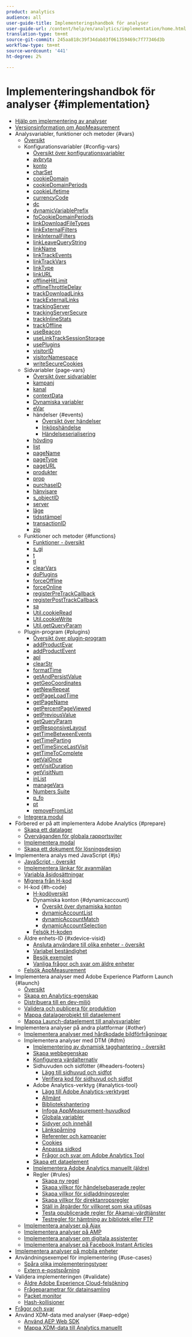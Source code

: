 ```yaml
---
product: analytics
audience: all
user-guide-title: Implementeringshandbok för analyser
user-guide-url: /content/help/en/analytics/implementation/home.html
translation-type: tm+mt
source-git-commit: 245aa818c39f34dab83f061359469c7f77346d3b
workflow-type: tm+mt
source-wordcount: '441'
ht-degree: 2%

---
```



# Implementeringshandbok för analyser {#implementation}

+ [Hjälp om implementering av analyser](home.md)
+ [Versionsinformation om AppMeasurement](appmeasurement-updates.md)
+ Analysvariabler, funktioner och metoder {#vars}
   + [Översikt](vars/overview.md)
   + Konfigurationsvariabler {#config-vars}
      + [Översikt över konfigurationsvariabler](vars/config-vars/configuration-variables.md)
      + [avbryta](vars/config-vars/abort.md)
      + [konto](vars/config-vars/account.md)
      + [charSet](vars/config-vars/charset.md)
      + [cookieDomain](vars/config-vars/cookiedomain.md)
      + [cookieDomainPeriods](vars/config-vars/cookiedomainperiods.md)
      + [cookieLifetime](vars/config-vars/cookielifetime.md)
      + [currencyCode](vars/config-vars/currencycode.md)
      + [dc](vars/config-vars/dc.md)
      + [dynamicVariablePrefix](vars/config-vars/dynamicvariableprefix.md)
      + [fpCookieDomainPeriods](vars/config-vars/fpcookiedomainperiods.md)
      + [linkDownloadFileTypes](vars/config-vars/linkdownloadfiletypes.md)
      + [linkExternalFilters](vars/config-vars/linkexternalfilters.md)
      + [linkInternalFilters](vars/config-vars/linkinternalfilters.md)
      + [linkLeaveQueryString](vars/config-vars/linkleavequerystring.md)
      + [linkName](vars/config-vars/linkname.md)
      + [linkTrackEvents](vars/config-vars/linktrackevents.md)
      + [linkTrackVars](vars/config-vars/linktrackvars.md)
      + [linkType](vars/config-vars/linktype.md)
      + [linkURL](vars/config-vars/linkurl.md)
      + [offlineHitLimit](vars/config-vars/offlinehitlimit.md)
      + [offlineThrottleDelay](vars/config-vars/offlinethrottledelay.md)
      + [trackDownloadLinks](vars/config-vars/trackdownloadlinks.md)
      + [trackExternalLinks](vars/config-vars/trackexternallinks.md)
      + [trackingServer](vars/config-vars/trackingserver.md)
      + [trackingServerSecure](vars/config-vars/trackingserversecure.md)
      + [trackInlineStats](vars/config-vars/trackinlinestats.md)
      + [trackOffline](vars/config-vars/trackoffline.md)
      + [useBeacon](vars/config-vars/usebeacon.md)
      + [useLinkTrackSessionStorage](vars/config-vars/uselinktracksessionstorage.md)
      + [usePlugins](vars/config-vars/useplugins.md)
      + [visitorID](vars/config-vars/visitorid.md)
      + [visitorNamespace](vars/config-vars/visitornamespace.md)
      + [writeSecureCookies](vars/config-vars/writesecurecookies.md)
   + Sidvariabler {page-vars}
      + [Översikt över sidvariabler](vars/page-vars/page-variables.md)
      + [kampanj](vars/page-vars/campaign.md)
      + [kanal](vars/page-vars/channel.md)
      + [contextData](vars/page-vars/contextdata.md)
      + [Dynamiska variabler](vars/page-vars/dynamic-variables.md)
      + [eVar](vars/page-vars/evar.md)
      + händelser {#events}
         + [Översikt över händelser](vars/page-vars/events/events-overview.md)
         + [Inköpshändelse](vars/page-vars/events/event-purchase.md)
         + [Händelseserialisering](vars/page-vars/events/event-serialization.md)
      + [hövding](vars/page-vars/hier.md)
      + [list](vars/page-vars/list.md)
      + [pageName](vars/page-vars/pagename.md)
      + [pageType](vars/page-vars/pagetype.md)
      + [pageURL](vars/page-vars/pageurl.md)
      + [produkter](vars/page-vars/products.md)
      + [prop](vars/page-vars/prop.md)
      + [purchaseID](vars/page-vars/purchaseid.md)
      + [hänvisare](vars/page-vars/referrer.md)
      + [s_objectID](vars/page-vars/s-objectid.md)
      + [server](vars/page-vars/server.md)
      + [läge](vars/page-vars/state.md)
      + [tidsstämpel](vars/page-vars/timestamp.md)
      + [transactionID](vars/page-vars/transactionid.md)
      + [zip](vars/page-vars/zip.md)
   + Funktioner och metoder {#functions}
      + [Funktioner - översikt](vars/functions/overview.md)
      + [s_gi](vars/functions/s-gi.md)
      + [t](vars/functions/t-method.md)
      + [tl](vars/functions/tl-method.md)
      + [clearVars](vars/functions/clearvars.md)
      + [doPlugins](vars/functions/doplugins.md)
      + [forceOffline](vars/functions/forceoffline.md)
      + [forceOnline](vars/functions/forceonline.md)
      + [registerPreTrackCallback](vars/functions/registerpretrackcallback.md)
      + [registerPostTrackCallback](vars/functions/registerposttrackcallback.md)
      + [sa](vars/functions/sa-method.md)
      + [Util.cookieRead](vars/functions/util-cookieread.md)
      + [Util.cookieWrite](vars/functions/util-cookiewrite.md)
      + [Util.getQueryParam](vars/functions/util-getqueryparam.md)
   + Plugin-program {#plugins}
      + [Översikt över plugin-program](vars/plugins/impl-plugins.md)
      + [addProductEvar](vars/plugins/addproductevar.md)
      + [addProductEvent](vars/plugins/addproductevent.md)
      + [apl](vars/plugins/apl.md)
      + [clearStr](vars/plugins/cleanstr.md)
      + [formatTime](vars/plugins/formattime.md)
      + [getAndPersistValue](vars/plugins/getandpersistvalue.md)
      + [getGeoCoordinates](vars/plugins/getgeocoordinates.md)
      + [getNewRepeat](vars/plugins/getnewrepeat.md)
      + [getPageLoadTime](vars/plugins/getpageloadtime.md)
      + [getPageName](vars/plugins/getpagename.md)
      + [getPercentPageViewed](vars/plugins/getpercentpageviewed.md)
      + [getPreviousValue](vars/plugins/getpreviousvalue.md)
      + [getQueryParam](vars/plugins/getqueryparam.md)
      + [getResponsiveLayout](vars/plugins/getresponsivelayout.md)
      + [getTimeBetweenEvents](vars/plugins/gettimebetweenevents.md)
      + [getTimeParting](vars/plugins/gettimeparting.md)
      + [getTimeSinceLastVisit](vars/plugins/gettimesincelastvisit.md)
      + [getTimeToComplete](vars/plugins/gettimetocomplete.md)
      + [getValOnce](vars/plugins/getvalonce.md)
      + [getVisitDuration](vars/plugins/getvisitduration.md)
      + [getVisitNum](vars/plugins/getvisitnum.md)
      + [inList](vars/plugins/inlist.md)
      + [manageVars](vars/plugins/managevars.md)
      + [Numbers Suite](vars/plugins/numberssuite.md)
      + [p_fo](vars/plugins/p-fo.md)
      + [pt](vars/plugins/pt-plugin.md)
      + [removeFromList](vars/plugins/removefromlist.md)
   + [Integrera modul](vars/integrate.md)
+ Förbered er på att implementera Adobe Analytics {#prepare}
   + [Skapa ett datalager](prepare/data-layer.md)
   + [Överväganden för globala rapportsviter](prepare/global-rs.md)
   + [Implementera modal](prepare/implementation-modal.md)
   + [Skapa ett dokument för lösningsdesign](prepare/solution-design.md)
+ Implementera analys med JavaScript {#js}
   + [JavaScript - översikt](js/overview.md)
   + [Implementera länkar för avanmälan](js/opt-out.md)
   + [Variabla åsidosättningar](js/overrides.md)
   + [Migrera från H-kod](js/migrate-from-hcode.md)
   + H-kod {#h-code}
      + [H-kodöversikt](js/h-code/overview.md)
      + Dynamiska konton {#dynamicaccount}
         + [Översikt över dynamiska konton](js/h-code/dynamicaccount/overview.md)
         + [dynamicAccountList](js/h-code/dynamicaccount/dynamicaccountlist.md)
         + [dynamicAccountMatch](js/h-code/dynamicaccount/dynamicaccountmatch.md)
         + [dynamicAccountSelection](js/h-code/dynamicaccount/dynamicaccountselection.md)
      + [Felsök H-koden](js/h-code/troubleshooting.md)
   + Äldre enhets-ID {#xdevice-visid}
      + [Ansluta användare till olika enheter - översikt](js/xdevice-visid/xdevice-connecting.md)
      + [Variabel beständighet](js/xdevice-visid/variable-persistence.md)
      + [Besök exemplet](js/xdevice-visid/visit-example.md)
      + [Vanliga frågor och svar om äldre enheter](js/xdevice-visid/xdevice-faq.md)
   + [Felsök AppMeasurement](js/troubleshooting.md)
+ Implementera analyser med Adobe Experience Platform Launch {#launch}
   + [Översikt](launch/overview.md)
   + [Skapa en Analytics-egenskap](launch/create-analytics-property.md)
   + [Distribuera till en dev-miljö](launch/deploy-dev.md)
   + [Validera och publicera för produktion](launch/validate-publish-prod.md)
   + [Mappa datalagerobjekt till dataelement](launch/layer-to-elements.md)
   + [Mappa Launch-dataelement till analysvariabler](launch/elements-to-variable.md)
+ Implementera analyser på andra plattformar {#other}
   + [Implementera analyser med hårdkodade bildförfrågningar](other/hardcoded.md)
   + Implementera analyser med DTM {#dtm}
      + [Implementering av dynamisk tagghantering - översikt](other/dtm/dtm-implementation-overview.md)
      + [Skapa webbegenskap](other/dtm/t-create-web-property.md)
      + [Konfigurera värdalternativ](other/dtm/t-configure-hosting.md)
      + Sidhuvuden och sidfötter {#headers-footers}
         + [Lägg till sidhuvud och sidfot](other/dtm/c-headers-footers/t-header-footer-code.md)
         + [Verifiera kod för sidhuvud och sidfot](other/dtm/c-headers-footers/t-verify-header-footer.md)
      + Adobe Analytics-verktyg {#analytics-tool}
         + [Lägg till Adobe Analytics-verktyget](other/dtm/c-aa-tool/analytics-dtm.md)
         + [Allmänt](other/dtm/c-aa-tool/general-settings-analytics.md)
         + [Bibliotekshantering](other/dtm/c-aa-tool/library-management.md)
         + [Infoga AppMeasurement-huvudkod](other/dtm/c-aa-tool/t-appmeasurement-code.md)
         + [Globala variabler](other/dtm/c-aa-tool/global-variables.md)
         + [Sidvyer och innehåll](other/dtm/c-aa-tool/pageviews-content.md)
         + [Länkspårning](other/dtm/c-aa-tool/link-tracking.md)
         + [Referenter och kampanjer](other/dtm/c-aa-tool/referrers-campaigns.md)
         + [Cookies](other/dtm/c-aa-tool/cookies-analytics.md)
         + [Anpassa sidkod](other/dtm/c-aa-tool/customize-page-code.md)
         + [Frågor och svar om Adobe Analytics Tool](other/dtm/c-aa-tool/dtm-faq.md)
      + [Skapa ett dataelement](other/dtm/t-data-element.md)
      + [Implementera Adobe Analytics manuellt (äldre)](other/dtm/t-analytics-deploy.md)
      + Regler {#rules}
         + [Skapa ny regel](other/dtm/c-rules/t-rules-create.md)
         + [Skapa villkor för händelsebaserade regler](other/dtm/c-rules/t-rules-event-conditions.md)
         + [Skapa villkor för sidladdningsregler](other/dtm/c-rules/t-rules-page-conditions.md)
         + [Skapa villkor för direktanropsregler ](other/dtm/c-rules/t-rules-direct-conditions.md)
         + [Ställ in åtgärder för villkoret som ska utlösas](other/dtm/c-rules/t-rules-actions.md)
         + [Testa opublicerade regler för Akamai-värdtjänster](other/dtm/c-rules/t-test-rules-akamai.md)
         + [Testregler för hämtning av bibliotek eller FTP](other/dtm/c-rules/t-test-rules-ftp.md)
   + [Implementera analyser på Ajax](other/ajax.md)
   + [Implementera analyser på AMP](other/amp.md)
   + [Implementera analyser om digitala assistenter](other/digital-assistants.md)
   + [Implementera analyser på Facebook Instant Articles](other/fb-instant-articles.md)
+ [Implementera analyser på mobila enheter](mobile-device-sdk.md)
+ Användningsexempel för implementering {#use-cases}
   + [Spåra olika implementeringstyper](use-cases/cross-type-implementation.md)
   + [Extern e-postspårning](use-cases/email-external.md)
+ Validera implementeringen {#validate}
   + [Äldre Adobe Experience Cloud-felsökning](validate/debugger.md)
   + [Frågeparametrar för datainsamling](validate/query-parameters.md)
   + [Packet monitor](validate/packet-monitor.md)
   + [Hash-kollisioner](validate/hash-collisions.md)
+ [Frågor och svar](faq.md)
+ Använd XDM-data med analyser {#aep-edge}
   + [Använd AEP Web SDK](aep-edge/xdmoverview.md)
   + [Mappa XDM-data till Analytics manuellt](aep-edge/xdm-manual.md)